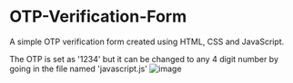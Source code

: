 # OTP-Verification-Form
A simple OTP verification form created using HTML, CSS and JavaScript.

The OTP is set as '1234' but it can be changed to any 4 digit number by going in the file named 'javascript.js'
![image](https://github.com/athxrva07/OTP-Verification-Form/assets/130344032/bcf9d9b0-591b-4325-9ac3-c5e371e91d89)
